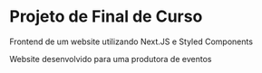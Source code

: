 # Projeto de Final de Curso

Frontend de um website utilizando Next.JS e Styled Components

Website desenvolvido para uma produtora de eventos
